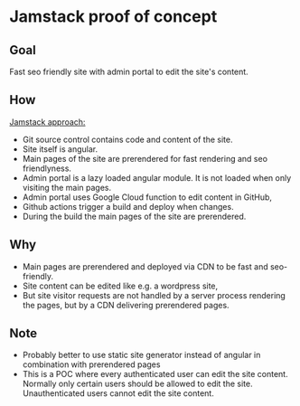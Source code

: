 # Jamstack proof of concept

## Goal

Fast seo friendly site with admin portal to edit the site's content.

## How

[Jamstack approach:](https://jamstack.org/)

- Git source control contains code and content of the site.
- Site itself is angular.
- Main pages of the site are prerendered for fast rendering and seo friendlyness.
- Admin portal is a lazy loaded angular module. It is not loaded when only visiting the main pages.
- Admin portal uses Google Cloud function to edit content in GitHub,
- Github actions trigger a build and deploy when changes.
- During the build the main pages of the site are prerendered.

## Why

- Main pages are prerendered and deployed via CDN to be fast and seo-friendly.
- Site content can be edited like e.g. a wordpress site,
- But site visitor requests are not handled by a server process rendering the pages, but by a CDN delivering prerendered pages.

## Note

- Probably better to use static site generator instead of angular in combination with prerendered pages
- This is a POC where every authenticated user can edit the site content. Normally only certain users should be allowed to edit the site. Unauthenticated users cannot edit the site content.
